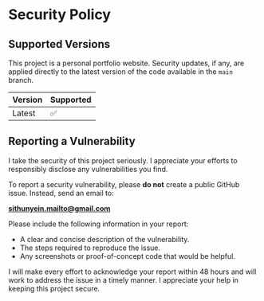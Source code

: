 # Security Policy

## Supported Versions

This project is a personal portfolio website. Security updates, if any, are applied directly to the latest version of the code available in the `main` branch.

| Version | Supported          |
| ------- | ------------------ |
| Latest  | :white_check_mark: |

## Reporting a Vulnerability

I take the security of this project seriously. I appreciate your efforts to responsibly disclose any vulnerabilities you find.

To report a security vulnerability, please **do not** create a public GitHub issue. Instead, send an email to:

**sithunyein.mailto@gmail.com**

Please include the following information in your report:

-   A clear and concise description of the vulnerability.
-   The steps required to reproduce the issue.
-   Any screenshots or proof-of-concept code that would be helpful.

I will make every effort to acknowledge your report within 48 hours and will work to address the issue in a timely manner. I appreciate your help in keeping this project secure.

